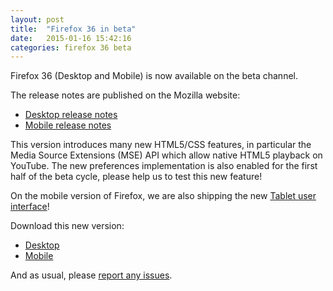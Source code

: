 ```yaml
---
layout: post
title:  "Firefox 36 in beta"
date:   2015-01-16 15:42:16
categories: firefox 36 beta
---
```


Firefox 36 (Desktop and Mobile) is now available on the beta channel.

The release notes are published on the Mozilla website:

* <a href="https://www.mozilla.org/en-US/firefox/36.0beta/releasenotes/">Desktop release notes</a>
* <a href="https://www.mozilla.org/en-US/mobile/36.0beta/releasenotes/">Mobile release notes</a>

This version introduces many new HTML5/CSS features, in particular the Media Source Extensions (MSE) API which allow native HTML5 playback on YouTube.
The new preferences implementation is also enabled for the first half of the beta cycle, please help us to test this new feature!

On the mobile version of Firefox, we are also shipping the new <a href="http://lucasr.org/2014/12/03/new-tablet-ui-for-firefox-on-android/">Tablet user interface</a>!

Download this new version:

* <a href="https://www.mozilla.org/fr/firefox/channel/#beta">Desktop</a>
* <a href="https://play.google.com/store/apps/details?id=org.mozilla.firefox_beta">Mobile</a>

And as usual, please <a href="http://bugzilla.mozilla.org/">report any issues</a>.
